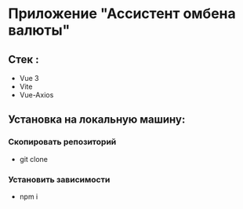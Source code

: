 # Приложение "Ассистент омбена валюты"

## Стек :
- Vue 3
- Vite
- Vue-Axios
## Установка на локальную машину:
### Скопировать репозиторий
- git clone 
### Установить зависимости
- npm i
